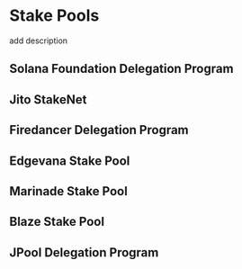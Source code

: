 # Stake Pools

add description

## Solana Foundation Delegation Program

## Jito StakeNet&#x20;

## Firedancer Delegation Program

## Edgevana Stake Pool

## Marinade Stake Pool&#x20;

## Blaze Stake Pool

## JPool Delegation Program
